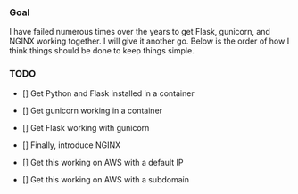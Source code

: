 ### Goal

I have failed numerous times over the years to get Flask, gunicorn, and NGINX working together. I will give it another go. Below is the order
of how I think things should be done to keep things simple.

### TODO

- [] Get Python and Flask installed in a container
- [] Get gunicorn working in a container
- [] Get Flask working with gunicorn
- [] Finally, introduce NGINX

- [] Get this working on AWS with a default IP
- [] Get this working on AWS with a subdomain

